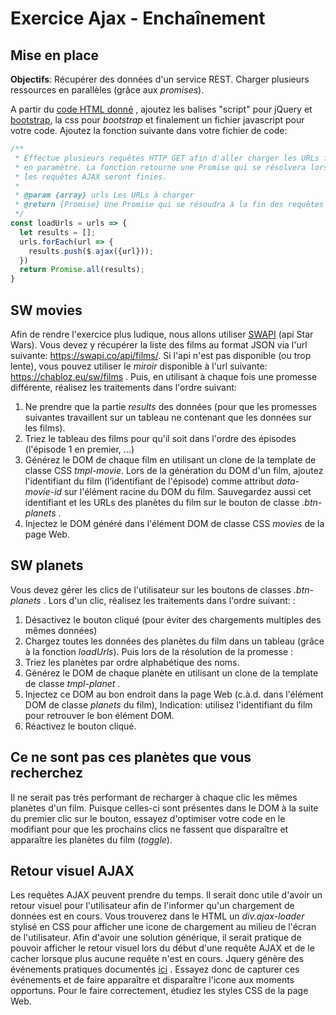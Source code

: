 # Exercice Ajax - Enchaînement

## Mise en place

**Objectifs**:  Récupérer des données d'un service REST. Charger plusieurs ressources en parallèles (grâce aux *promises*). 

A partir du [code HTML donné](resources/jqueryAjaxChaining.html) , ajoutez les balises "script" pour jQuery et [bootstrap](https://getbootstrap.com/), la css pour *bootstrap* et finalement un fichier javascript pour votre code.  Ajoutez la fonction suivante dans votre fichier de code:
```js
/** 
 * Effectue plusieurs requêtes HTTP GET afin d'aller charger les URLs fournies
 * en paramètre. La fonction retourne une Promise qui se résolvera lorsque toutes
 * les requêtes AJAX seront finies. 
 * 
 * @param {array} urls Les URLs à charger
 * @return {Promise} Une Promise qui se résoudra à la fin des requêtes AJAX
 */
const loadUrls = urls => {  
  let results = [];
  urls.forEach(url => {
    results.push($.ajax({url}));        
  })    
  return Promise.all(results);  
}
```
## SW movies

Afin de rendre l'exercice plus ludique, nous allons utiliser [SWAPI](https://swapi.co/)  (api Star Wars). Vous devez y récupérer la liste des films au format JSON via l'url suivante: https://swapi.co/api/films/. Si l'api n'est pas disponible (ou trop lente), vous pouvez utiliser le *miroir* disponible à l'url suivante: https://chabloz.eu/sw/films . Puis, en utilisant à chaque fois une promesse différente, réalisez les traitements dans l'ordre suivant:

1. Ne prendre que la partie *results* des données (pour que les promesses suivantes travaillent sur un tableau ne contenant que les données sur les films).
 2. Triez le tableau des films pour qu'il soit dans l'ordre des épisodes (l'épisode 1 en premier, ...)
 3. Générez le DOM de chaque film en utilisant un clone de la template de classe CSS *tmpl-movie*. Lors de la génération du DOM d'un film,  ajoutez l'identifiant du film (l’identifiant de l'épisode) comme attribut *data-movie-id* sur l'élément racine du DOM du film.  Sauvegardez aussi cet identifiant et les URLs des planètes du film sur le bouton de classe *.btn-planets* .
 4. Injectez le DOM généré dans l'élément DOM de classe CSS *movies* de la page Web.

## SW planets

Vous devez gérer les clics de l'utilisateur sur les boutons de classes *.btn-planets* . Lors d'un clic, réalisez les traitements dans l'ordre suivant: :

1. Désactivez le bouton cliqué (pour éviter des chargements multiples des mêmes données)
2. Chargez toutes les données des planètes du film dans un tableau (grâce à la fonction *loadUrls*). Puis lors de la résolution de la promesse :
3. Triez les planètes par ordre alphabétique des noms.
4. Générez le DOM de chaque planète en utilisant un clone de la template de classe *tmpl-planet* .
5. Injectez ce DOM au bon endroit dans la page Web (c.à.d. dans l'élément DOM de classe *planets* du film), Indication: utilisez l'identifiant du film pour retrouver le bon élément DOM.
6. Réactivez le bouton cliqué.

## Ce ne sont pas ces planètes que vous recherchez

Il ne serait pas très performant de recharger à chaque clic les mêmes planètes d'un film. Puisque celles-ci sont présentes dans le DOM à la suite du premier clic sur le bouton, essayez d'optimiser votre code en le modifiant pour que les prochains clics ne fassent que disparaître et apparaître les planètes du film (*toggle*). 

## Retour visuel AJAX

Les requêtes AJAX peuvent prendre  du temps. Il serait donc utile d'avoir un retour visuel pour l'utilisateur afin de l'informer qu'un chargement de données est en cours. Vous trouverez dans le HTML un *div.ajax-loader* stylisé en CSS pour afficher une icone de chargement au milieu de l'écran de l'utilisateur. Afin d'avoir une solution générique, il serait pratique de pouvoir afficher le retour visuel lors du début d'une requête AJAX et de le cacher lorsque plus aucune requête n'est en cours. Jquery génère des événements pratiques documentés [ici](https://api.jquery.com/Ajax_Events/) . Essayez donc de capturer ces événements et de faire apparaître et disparaître l'icone aux moments opportuns. Pour le faire correctement, étudiez les styles CSS de la page Web.  

   
<!--stackedit_data:
eyJoaXN0b3J5IjpbMTQzOTAwNTQ3OSwtODA0MjI1NjUsLTIwND
UyMzczNzcsMzM5Nzc2MzkxLDE0MjI1ODM1MDZdfQ==
-->
